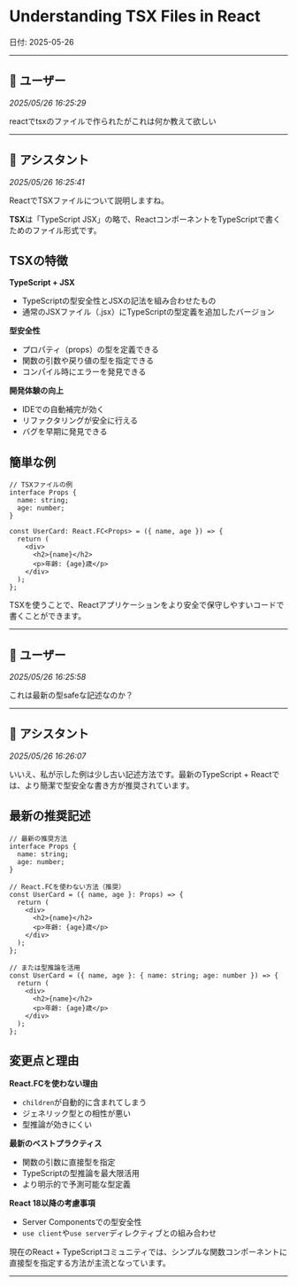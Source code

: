 # Understanding TSX Files in React

日付: 2025-05-26

---

## 👤 ユーザー
*2025/05/26 16:25:29*

reactでtsxのファイルで作られたがこれは何か教えて欲しい

---

## 🤖 アシスタント
*2025/05/26 16:25:41*

ReactでTSXファイルについて説明しますね。

**TSX**は「TypeScript JSX」の略で、ReactコンポーネントをTypeScriptで書くためのファイル形式です。

## TSXの特徴

**TypeScript + JSX**
- TypeScriptの型安全性とJSXの記法を組み合わせたもの
- 通常のJSXファイル（.jsx）にTypeScriptの型定義を追加したバージョン

**型安全性**
- プロパティ（props）の型を定義できる
- 関数の引数や戻り値の型を指定できる
- コンパイル時にエラーを発見できる

**開発体験の向上**
- IDEでの自動補完が効く
- リファクタリングが安全に行える
- バグを早期に発見できる

## 簡単な例

```tsx
// TSXファイルの例
interface Props {
  name: string;
  age: number;
}

const UserCard: React.FC<Props> = ({ name, age }) => {
  return (
    <div>
      <h2>{name}</h2>
      <p>年齢: {age}歳</p>
    </div>
  );
};
```

TSXを使うことで、Reactアプリケーションをより安全で保守しやすいコードで書くことができます。

---

## 👤 ユーザー
*2025/05/26 16:25:58*

これは最新の型safeな記述なのか？

---

## 🤖 アシスタント
*2025/05/26 16:26:07*

いいえ、私が示した例は少し古い記述方法です。最新のTypeScript + Reactでは、より簡潔で型安全な書き方が推奨されています。

## 最新の推奨記述

```tsx
// 最新の推奨方法
interface Props {
  name: string;
  age: number;
}

// React.FCを使わない方法（推奨）
const UserCard = ({ name, age }: Props) => {
  return (
    <div>
      <h2>{name}</h2>
      <p>年齢: {age}歳</p>
    </div>
  );
};

// または型推論を活用
const UserCard = ({ name, age }: { name: string; age: number }) => {
  return (
    <div>
      <h2>{name}</h2>
      <p>年齢: {age}歳</p>
    </div>
  );
};
```

## 変更点と理由

**React.FCを使わない理由**
- `children`が自動的に含まれてしまう
- ジェネリック型との相性が悪い
- 型推論が効きにくい

**最新のベストプラクティス**
- 関数の引数に直接型を指定
- TypeScriptの型推論を最大限活用
- より明示的で予測可能な型定義

**React 18以降の考慮事項**
- Server Componentsでの型安全性
- `use client`や`use server`ディレクティブとの組み合わせ

現在のReact + TypeScriptコミュニティでは、シンプルな関数コンポーネントに直接型を指定する方法が主流となっています。

---
